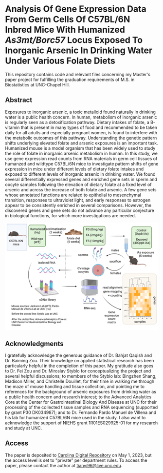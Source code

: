 # Analysis Of Gene Expression Data From Germ Cells Of C57BL/6N Inbred Mice With Humanized *As3mt/Borc57* Locus Exposed To Inorganic Arsenic In Drinking Water Under Various Folate Diets

This repository contains code and relevant files concerning my Master's paper project for fulfilling the graduation requirements of M.S. in Biostatistics at UNC-Chapel Hill.

## Abstract
Exposures to inorganic arsenic, a toxic metalloid found naturally in drinking water is a public health concern. In human, metabolism of inorganic arsenic is regularly seen as a detoxification pathway. Dietary intakes of folate, a B-vitamin that is present in many types of food and recommended to be taken daily for all adults and especially pregnant women, is found to interfere with the metabolic outcomes of this pathway. Understanding the genetic pattern shifts underlying elevated folate and arsenic exposures is an important task. Humanized mouse is a model organism that has been widely used to study the role of folate in inorganic arsenic metabolism in human. In this study, we use gene expression read counts from RNA materials in germ cell tissues of humanzed and wildtype C57BL/6N mice to investigate pattern shifts of gene expression in mice under different levels of dietary folate intakes and exposed to different levels of inorganic arsenic in drinking water. We found several differentially expressed genes and enriched gene sets in sperm and oocyte samples following the elevation of dietary folate at a fixed level of arsenic and across the increase of both folate and arsenic. A few gene sets whose annotated functions are related to epithelial to mesenchymal transition, responses to ultraviolet light, and early responses to estrogen appear to be consistently enriched in several comparisons. However, the discovered genes and gene sets do not advance any particular conjecture in biological functions, for which more investigations are needed.

![A figure depicting the experimental workflow for gathering the data](figures/Workflow_figure.png)

## Acknowledgments
I gratefully acknowledge the generous guidance of Dr. Bahjat Qaqish and Dr. Baiming Zou. Their knowledge on applied statistical research has been particularly helpful in the completion of this paper. My gratitude also goes to Dr. Fei Zou and Dr. Miroslav Styblo for conceptualizing the project and several helpful discussions; to members of the Styblo lab: Bingzhen Shang, Madison Miller, and Christelle Douillet, for their time in walking me through the maze of mouse handling and tissue collection, and pointing me to references for the background of arsenic exposures from drinking water as a public health concern and research interest; to the Advanced Analytics Core at the Center for Gastrointestinal Biology And Disease at UNC for their processing of the collected tissue samples and RNA sequencing (supported by grant P30 DK034987); and to Dr. Fernando Pardo Manuel de Villena and his lab for humanized C57BL/6N mice used in the study. I also want to acknowledge the support of NIEHS grant 1R01ES029925-01 for my research and study at UNC.

## Access
The paper is deposited to [Carolina Digital Repository](https://cdr.lib.unc.edu) on May 1, 2023, but the access level is set to "private" per department rules. To access the paper, please contact the author at tianyi96@live.unc.edu.
